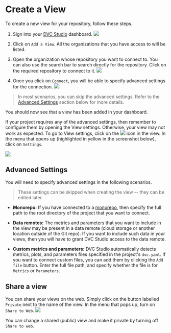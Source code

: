 # Create a View

To create a new view for your repository, follow these steps.

1. Sign into your [DVC Studio](https://studio.iterative.ai/) dashboard.
   ![](https://static.iterative.ai/img/studio/login_home_v2.png)

2. Click on `Add a View`. All the organizations that you have access to will be
   listed.

3. Open the organization whose repository you want to connect to. You can also
   use the search bar to search directly for the repository. Click on the
   required repository to connect to it.
   ![](https://static.iterative.ai/img/studio/select_repo_v2.png)

4. Once you click on `Connect`, you will be able to specify advanced settings
   for the connection.
   ![](https://static.iterative.ai/img/studio/view_settings_v2.png)

> In most scenarios, you can skip the advanced settings. Refer to the
> [Advanced Settings](#advanced-settings) section below for more details.

You should now see that a view has been added in your dashboard.

If your project requires any of the advanced settings, then remember to
configure them by opening the View settings. Otherwise, your view may not work
as expected. To go to View settings, click on the
![](https://static.iterative.ai/img/studio/view_open_settings_icon_v2.png) icon
in the view. In the menu that opens up (highlighted in yellow in the screenshot
below), click on `Settings`.

![](https://static.iterative.ai/img/studio/view_open_settings_v2.png)

## Advanced Settings

You will need to specify advanced settings in the following scenarios.

> These settings can be skipped when creating the view -- they can be edited
> later.

- **Monorepo:** If you have connected to a
  [monorepo](https://en.wikipedia.org/wiki/Monorepo), then specify the full path
  to the root directory of the project that you want to connect.

- **Data remotes:** The metrics and parameters that you want to include in the
  view may be present in a <abbr>data remote</abbr> (cloud storage or another
  location outside of the Git repo). If you want to include such data in your
  views, then you will have to grant DVC Studio access to the data remote.

- **Custom metrics and parameters:** DVC Studio automatically detects metrics,
  plots, and parameters files specified in the project's `dvc.yaml`. If you want
  to connect custom files, you can add them by clicking the `Add file` button.
  Enter the full file path, and specify whether the file is for `Metrics` or
  `Parameters`.

## Share a view

You can share your views on the web. Simply click on the button labelled
`Private` next to the name of the view. In the menu that pops up, turn on
`Share to Web`. ![](https://static.iterative.ai/img/studio/view_share_v2.png)

You can change a shared (public) view and make it private by turning off
`Share to web`.
